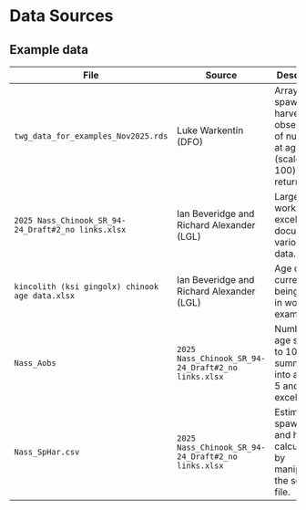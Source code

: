 # Data Sources

## Example data  

| File | Source | Description |  
| -------- |--------------------- | ---------------------------------------------------- |  
| `twg_data_for_examples_Nov2025.rds` | Luke Warkentin (DFO) | Arrays of spawners, harvest, and observations of numbers at age (scaled to 100) by return year. |
| `2025 Nass_Chinook_SR_94-24_Draft#2_no links.xlsx` | Ian Beveridge and Richard Alexander (LGL) | Large working excel document of various Nass data. |
| `kincolith (ksi gingolx) chinook age data.xlsx` | Ian Beveridge and Richard Alexander (LGL) | Age data not currently being used in working example. |
| `Nass_Aobs` | `2025 Nass_Chinook_SR_94-24_Draft#2_no links.xlsx`  | Numbers at age scaled to 100 and summarised into ages 4, 5 and 6 in excel. |
| `Nass_SpHar.csv` | `2025 Nass_Chinook_SR_94-24_Draft#2_no links.xlsx` | Estimates of spawners and harvest calculated by manipulating the source file. |
